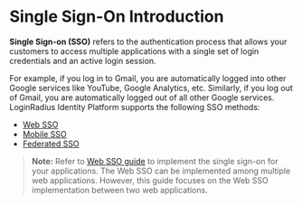 # Single Sign-On Introduction

**Single Sign-on (SSO)** refers to the authentication process that allows your customers to access multiple applications with a single set of login credentials and an active login session. 

For example, if you log in to Gmail, you are automatically logged into other Google services like YouTube, Google Analytics, etc. Similarly, if you log out of Gmail, you are automatically logged out of all other Google services.
LoginRadius Identity Platform supports the following SSO methods:

- [Web SSO](/single-sign-on/tutorial/web-sso/overview/)
- [Mobile SSO](/single-sign-on/tutorial/mobile-sso/overview/)
- [Federated SSO](/single-sign-on/tutorial/federated-sso/overview/)


> **Note:** Refer to [Web SSO guide](/single-sign-on/tutorial/web-sso/overview/) to implement the single sign-on for your applications. The Web SSO can be implemented among multiple web applications. However, this guide focuses on the Web SSO implementation between two web applications. 